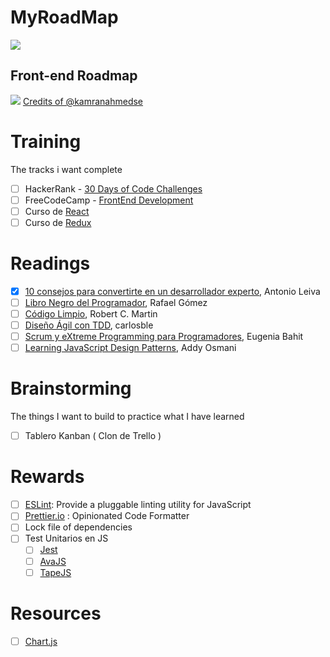 # MyRoadMap

![](https://i.imgur.com/MWkeM18.png)

## Front-end Roadmap

![](https://i.imgur.com/qx54HvK.png)
[Credits of @kamranahmedse](https://github.com/kamranahmedse/developer-roadmap)

# Training
The tracks i want complete

- [ ] HackerRank - [30 Days of Code Challenges](https://www.hackerrank.com/domains/tutorials/30-days-of-code)
- [ ] FreeCodeCamp - [FrontEnd Development](https://www.freecodecamp.org/map)
- [ ] Curso de [React](http://cursos.carlosazaustre.es/p/react-js)
- [ ] Curso de [Redux](http://cursos.carlosazaustre.es/p/curso-profesional-de-redux-y-react)

# Readings
- [x] [10 consejos para convertirte en un desarrollador experto](https://leanpub.com/desarrollador-experto), Antonio Leiva
- [ ] [Libro Negro del Programador](https://www.amazon.com/Libro-Negro-del-Programador-desarrollando-ebook/dp/B00J5RHHNW), Rafael Gómez
- [ ] [Código Limpio](https://www.amazon.es/C%C3%B3digo-Limpio-desarrollo-software-Programaci%C3%B3n/dp/8441532109),  Robert C. Martin
- [ ] [Diseño Ágil con TDD](http://www.carlosble.com/downloads/disenoAgilConTdd_ebook.pdf), carlosble
- [ ] [Scrum y eXtreme Programming para Programadores](http://www.safecreative.org/work/1205011563509-scrum-y-extreme-programming-para-programadores-eugenia-bahit), Eugenia Bahit
- [ ] [Learning JavaScript Design Patterns](https://addyosmani.com/resources/essentialjsdesignpatterns/book/), Addy Osmani

# Brainstorming
The things I want to build to practice what I have learned

- [ ] Tablero Kanban ( Clon de Trello )

# Rewards
- [ ] [ESLint](https://eslint.org/): Provide a pluggable linting utility for JavaScript
- [ ] [Prettier.io](https://prettier.io/) : Opinionated Code Formatter
- [ ] Lock file of dependencies
- [ ] Test Unitarios en JS
  - [ ] [Jest](https://facebook.github.io/jest/)
  - [ ] [AvaJS](https://github.com/avajs/ava)
  - [ ] [TapeJS](https://github.com/substack/tape)

# Resources
- [ ] [Chart.js](http://www.chartjs.org/)
